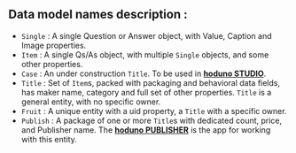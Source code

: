 ## Data model names description :
*  `Single` :  A single Question or Answer object,  with Value, Caption and Image properties.
*  `Item` :  A single Qs/As object, with multiple `Single` objects, and some other properties.
*  `Case` : An under construction `Title`. To be used in <u>**hoduno STUDIO**</u>.
*  `Title` : Set of `Item`s, packed with packaging and behavioral data fields, has maker name, category and full set of other properties. `Title` is a general entity, with no specific owner. 
* `Fruit` : A unique entity with a uid property, a `Title` with a specific owner.
* `Publish` : A package of one or more `Title`s with dedicated count, price, and Publisher name.
The <u>**hoduno PUBLISHER**</u> is the app for working with this entity.